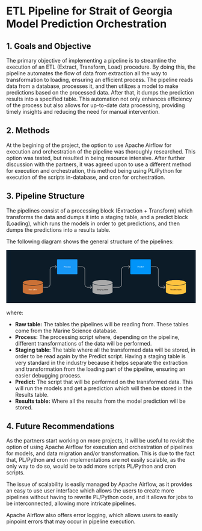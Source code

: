 # ETL Pipeline for Strait of Georgia Model Prediction Orchestration

## 1. Goals and Objective
The primary objective of implementing a pipeline is to streamline the execution of an ETL (Extract, Transform, Load) procedure. By doing this, the pipeline automates the flow of data from extraction all the way to transformation to loading, ensuring an efficient process. The pipeline reads data from a database, processes it, and then utilizes a model to make predictions based on the processed data. After that, it dumps the prediction results into a specified table. This automation not only enhances efficiency of the process but also allows for up-to-date data processing, providing timely insights and reducing the need for manual intervention.

## 2. Methods
At the begining of the project, the option to use Apache Airflow for execution and orchestration of the pipeline was thoroughly researched. This option was tested, but resulted in being resource intensive. After further discussion with the partners, it was agreed upon to use a different method for execution and orchestration, this method being using PL/Python for execution of the scripts in-database, and cron for orchestration. 


## 3. Pipeline Structure
The pipelines consist of a processing block (Extraction + Transform) which transforms the data and dumps it into a staging table, and a predict block (Loading), which runs the models in order to get predictions, and then dumps the predictions into a results table.

The following diagram shows the general structure of the pipelines:

![img1](img/pipeline.png)

where:
* **Raw table:** The tables the pipelines will be reading from. These tables come from the Marine Science database.
* **Process:** The processing script where, depending on the pipeline, different transformations of the data will be performed.
* **Staging table:** The table where all the transformed data will be stored, in order to be read again by the Predict script. Having a staging table is very standard in the industry because it helps separate the extraction and transformation from the loading part of the pipeline, ensuring an easier debugging process.
* **Predict:** The script that will be performed on the transformed data. This will run the models and get a prediction which will then be stored in the Results table.
* **Results table:** Where all the results from the model prediction will be stored.

## 4. Future Recommendations
As the partners start working on more projects, it will be useful to revisit the option of using Apache Airflow for execution and orchestration of pipelines for models, and data migration and/or transformation. This is due to the fact that, PL/Python and cron implementations are not easily scalable, as the only way to do so, would be to add more scripts PL/Python and cron scripts.

The issue of scalability is easily managed by Apache Airflow, as it provides an easy to use user interface which allows the users to create more pipelines without having to rewrite PL/Python code, and it allows for jobs to be interconnected, allowing more intricate pipelines.

Apache Airflow also offers error logging, which allows users to easily pinpoint errors that may occur in pipeline execution.